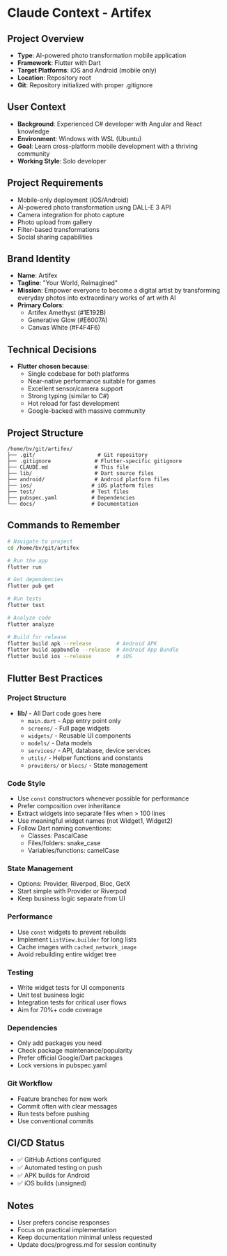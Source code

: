 # Claude Context - Artifex

## Project Overview
- **Type**: AI-powered photo transformation mobile application
- **Framework**: Flutter with Dart
- **Target Platforms**: iOS and Android (mobile only)
- **Location**: Repository root
- **Git**: Repository initialized with proper .gitignore

## User Context
- **Background**: Experienced C# developer with Angular and React knowledge
- **Environment**: Windows with WSL (Ubuntu)
- **Goal**: Learn cross-platform mobile development with a thriving community
- **Working Style**: Solo developer

## Project Requirements
- Mobile-only deployment (iOS/Android)
- AI-powered photo transformation using DALL-E 3 API
- Camera integration for photo capture
- Photo upload from gallery
- Filter-based transformations
- Social sharing capabilities

## Brand Identity
- **Name**: Artifex
- **Tagline**: "Your World, Reimagined"
- **Mission**: Empower everyone to become a digital artist by transforming everyday photos into extraordinary works of art with AI
- **Primary Colors**: 
  - Artifex Amethyst (#1E192B)
  - Generative Glow (#E6007A)
  - Canvas White (#F4F4F6)

## Technical Decisions
- **Flutter chosen because**:
  - Single codebase for both platforms
  - Near-native performance suitable for games
  - Excellent sensor/camera support
  - Strong typing (similar to C#)
  - Hot reload for fast development
  - Google-backed with massive community

## Project Structure
```
/home/bv/git/artifex/
├── .git/                    # Git repository
├── .gitignore              # Flutter-specific gitignore
├── CLAUDE.md               # This file
├── lib/                    # Dart source files
├── android/                # Android platform files
├── ios/                   # iOS platform files
├── test/                  # Test files
├── pubspec.yaml           # Dependencies
└── docs/                  # Documentation
```

## Commands to Remember
```bash
# Navigate to project
cd /home/bv/git/artifex

# Run the app
flutter run

# Get dependencies
flutter pub get

# Run tests
flutter test

# Analyze code
flutter analyze

# Build for release
flutter build apk --release        # Android APK
flutter build appbundle --release  # Android App Bundle
flutter build ios --release        # iOS
```

## Flutter Best Practices

### Project Structure
- **lib/** - All Dart code goes here
  - `main.dart` - App entry point only
  - `screens/` - Full page widgets
  - `widgets/` - Reusable UI components
  - `models/` - Data models
  - `services/` - API, database, device services
  - `utils/` - Helper functions and constants
  - `providers/` or `blocs/` - State management

### Code Style
- Use `const` constructors whenever possible for performance
- Prefer composition over inheritance
- Extract widgets into separate files when > 100 lines
- Use meaningful widget names (not Widget1, Widget2)
- Follow Dart naming conventions:
  - Classes: PascalCase
  - Files/folders: snake_case
  - Variables/functions: camelCase

### State Management
- Options: Provider, Riverpod, Bloc, GetX
- Start simple with Provider or Riverpod
- Keep business logic separate from UI

### Performance
- Use `const` widgets to prevent rebuilds
- Implement `ListView.builder` for long lists
- Cache images with `cached_network_image`
- Avoid rebuilding entire widget tree

### Testing
- Write widget tests for UI components
- Unit test business logic
- Integration tests for critical user flows
- Aim for 70%+ code coverage

### Dependencies
- Only add packages you need
- Check package maintenance/popularity
- Prefer official Google/Dart packages
- Lock versions in pubspec.yaml

### Git Workflow
- Feature branches for new work
- Commit often with clear messages
- Run tests before pushing
- Use conventional commits

## CI/CD Status
- ✅ GitHub Actions configured
- ✅ Automated testing on push
- ✅ APK builds for Android
- ✅ iOS builds (unsigned)

## Notes
- User prefers concise responses
- Focus on practical implementation
- Keep documentation minimal unless requested
- Update docs/progress.md for session continuity